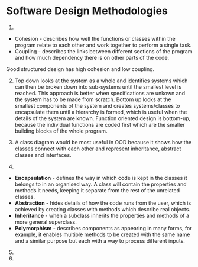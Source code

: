 # Software Design Methodologies

1. 
- Cohesion - describes how well the functions or classes within the program relate to each other and work together to perform a single task.
- Coupling - describes the links between different sections of the program and how much dependency there is on other parts of the code.

Good structured design has high cohesion and low coupling.

2. Top down looks at the system as a whole and identifies systems which can then be broken down into sub-systems until the smallest level is reached. This approach is better when specifications are unkown and the system has to be made from scratch.
Bottom up looks at the smallest components of the system and creates systems/classes to encapsulate them until a hierarchy is formed, which is useful when the details of the system are known.
Function oriented design is bottom-up, because the individual functions are coded first which are the smaller building blocks of the whole program.


3. A class diagram would be most useful in OOD because it shows how the classes connect with each other and represent inheritance, abstract classes and interfaces.


4. 
- **Encapsulation** - defines the way in which code is kept in the classes it belongs to in an organised way. A class will contain the properties and methods it needs, keeping it separate from the rest of the unrelated classes.
- **Abstraction** - hides details of how the code runs from the user, which is achieved by creating classes with methods which describe real objects.
- **Inheritance** - when a subclass inherits the properties and methods of a more general superclass.
- **Polymorphism** - describes components as appearing in many forms, for example, it enables multiple methods to be created with the same name and a similar purpose but each with a way to process different inputs.



5.


6.














